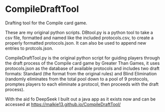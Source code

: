 # CompileDraftTool
Drafting tool for the Compile card game. 

These are my original python scripts.
DBtool.py is a python tool to take a csv file, formatted and named like the included protocols.csv, to create a properly formatted protocols.json. It can also be used to append new entries to protcols.json.

CompileDraftTool.py is the original python script for guiding players through the draft process of the Compile card game by Greater Than Games, it uses protocols.json as the database of available protocols and includes two draft formats: Standard (the format from the original rules) and Blind Elimination (randomly eliminates from the total pool down to a pool of 9 protocols, promptes players to each eliminate a protocol, then proceeds with the draft process).

With the aid fo DeepSeek I built out a java app as it exists now and can be accessed at https://malkie13.github.io/CompileDraftTool/
